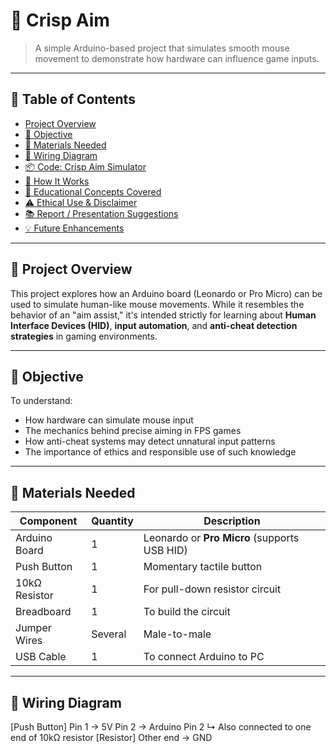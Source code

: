 # 🎯 Crisp Aim

> A simple Arduino-based project that simulates smooth mouse movement to demonstrate how hardware can influence game inputs.
---

## 🔖 Table of Contents

- [Project Overview](#project-overview)
- [🎯 Objective](#objective)
- [🧰 Materials Needed](#materials-needed)
- [🔌 Wiring Diagram](#wiring-diagram)
- [📦 Code: Crisp Aim Simulator](#code-crisp-aim-simulator)
- [🧠 How It Works](#how-it-works)
- [📘 Educational Concepts Covered](#educational-concepts-covered)
- [⚠️ Ethical Use & Disclaimer](#ethical-use--disclaimer)
- [📚 Report / Presentation Suggestions](#report--presentation-suggestions)
- [💡 Future Enhancements](#future-enhancements)

---

## 📌 Project Overview

This project explores how an Arduino board (Leonardo or Pro Micro) can be used to simulate human-like mouse movements. While it resembles the behavior of an "aim assist," it's intended strictly for learning about **Human Interface Devices (HID)**, **input automation**, and **anti-cheat detection strategies** in gaming environments.

---

## 🎯 Objective

To understand:
- How hardware can simulate mouse input
- The mechanics behind precise aiming in FPS games
- How anti-cheat systems may detect unnatural input patterns
- The importance of ethics and responsible use of such knowledge

---

## 🧰 Materials Needed

| Component | Quantity | Description |
|----------|----------|-------------|
| Arduino Board | 1 | Leonardo or **Pro Micro** (supports USB HID) |
| Push Button | 1 | Momentary tactile button |
| 10kΩ Resistor | 1 | For pull-down resistor circuit |
| Breadboard | 1 | To build the circuit |
| Jumper Wires | Several | Male-to-male |
| USB Cable | 1 | To connect Arduino to PC |

---

## 🔌 Wiring Diagram
[Push Button]
Pin 1 → 5V
Pin 2 → Arduino Pin 2
↳ Also connected to one end of 10kΩ resistor
[Resistor]
Other end → GND


